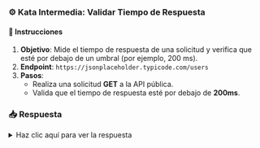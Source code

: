 <!-- markdownlint-disable -->
### **⚙️ Kata Intermedia: Validar Tiempo de Respuesta**

#### 📑 Instrucciones

1. **Objetivo**: Mide el tiempo de respuesta de una solicitud y verifica que esté por debajo de un umbral (por ejemplo, 200 ms).
2. **Endpoint**: `https://jsonplaceholder.typicode.com/users`
3. **Pasos**:
   - Realiza una solicitud **GET** a la API pública.
   - Valida que el tiempo de respuesta esté por debajo de **200ms**.

### 📥 Respuesta

<details>
  <summary>Haz clic aquí para ver la respuesta</summary>

```javascript
import http from 'k6/http';
import { check } from 'k6';

export default function () {
  const res = http.get('https://jsonplaceholder.typicode.com/users');
  check(res, {
    'status was 200': (r) => r.status === 200,
    'response time is less than 200ms': (r) => r.timings.duration < 200,
  });
}
```

</details>
